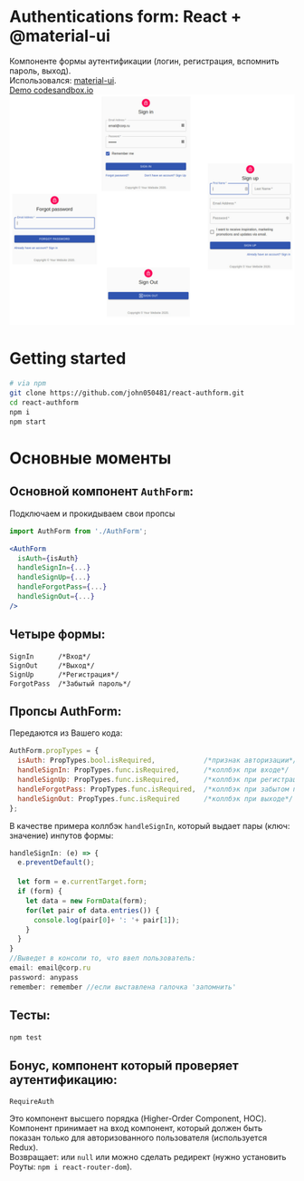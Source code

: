 # Authentications form: React + @material-ui
Компоненте формы аутентификации (логин, регистрация, вспомнить пароль, выход).
<br>Использовался: [material-ui](https://material-ui.com/ru/).
<br>[Demo codesandbox.io](https://codesandbox.io/s/github/john050481/react-authform)
<br>![Demo picks](https://raw.githubusercontent.com/john050481/react-authform/master/demo_img/All.jpg)

# Getting started
```bash
# via npm
git clone https://github.com/john050481/react-authform.git
cd react-authform
npm i
npm start
```
# Основные моменты
## Основной компонент ```AuthForm```:
Подключаем и прокидываем свои пропсы
```js
import AuthForm from './AuthForm';
```
```jsx
<AuthForm 
  isAuth={isAuth}
  handleSignIn={...}
  handleSignUp={...}
  handleForgotPass={...}
  handleSignOut={...}
/>
```
## Четыре формы: 
```
SignIn      /*Вход*/
SignOut     /*Выход*/
SignUp      /*Регистрация*/
ForgotPass  /*Забытый пароль*/
```
## Пропсы AuthForm:
Передаются из Вашего кода:
```js
AuthForm.propTypes = {
  isAuth: PropTypes.bool.isRequired,            /*признак авторизации*/
  handleSignIn: PropTypes.func.isRequired,      /*коллбэк при входе*/
  handleSignUp: PropTypes.func.isRequired,      /*коллбэк при регистрации*/
  handleForgotPass: PropTypes.func.isRequired,  /*коллбэк при забытом пароле*/
  handleSignOut: PropTypes.func.isRequired      /*коллбэк при выходе*/
};
```
В качестве примера коллбэк ```handleSignIn```, который выдает пары (ключ: значение) инпутов формы:
```js
handleSignIn: (e) => {
  e.preventDefault();

  let form = e.currentTarget.form;
  if (form) {
    let data = new FormData(form);
    for(let pair of data.entries()) {
      console.log(pair[0]+ ': '+ pair[1]);
    }
  }
}
//Выведет в консоли то, что ввел пользователь:
email: email@corp.ru
password: anypass
remember: remember //если выставлена галочка 'запомнить' 
```
## Тесты:
```bash
npm test
```
## Бонус, компонент который проверяет аутентификацию:
```
RequireAuth
```
Это компонент высшего порядка (Higher-Order Component, HOC).
<br>Компонент принимает на вход компонент, который должен быть показан только для авторизованного пользователя (используется Redux).
<br>Возвращает: или ```null``` или можно сделать редирект (нужно установить Роуты: ```npm i react-router-dom```).
